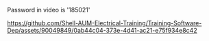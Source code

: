 Password in video is '185021'

https://github.com/Shell-AUM-Electrical-Training/Training-Software-Dep/assets/90049849/0ab44c04-373e-4d41-ac21-e75f934e8c42


